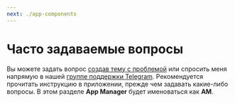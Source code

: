 ```yaml
---
next: ./app-components
---
```


# Часто задаваемые вопросы

Вы можете задать вопрос [создав тему с проблемой](https://github.com/MuntashirAkon/AppManager/issues/new) или спросить меня напрямую в нашей [группе поддержки Telegram](https://t.me/AppManagerAndroid). Рекомендуется прочитать инструкцию в приложении, прежде чем задавать какие-либо вопросы. В этом разделе **App Manager** будет именоваться как **AM**.
